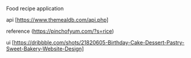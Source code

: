 Food recipe application

api
[https://www.themealdb.com/api.php]

reference
(https://pinchofyum.com/?s=rice)

ui
[https://dribbble.com/shots/21820605-Birthday-Cake-Dessert-Pastry-Sweet-Bakery-Website-Design]
